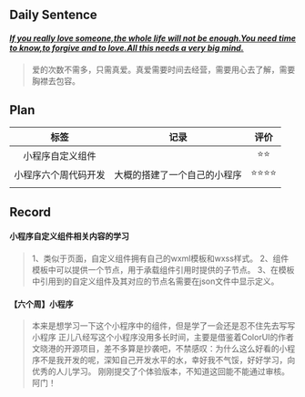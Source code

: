 ## **Daily Sentence**
#### <u>*If you really love someone,the whole life will not be enough.You need time to know,to forgive and to love.All this needs a very big mind.*</u>
> 爱的次数不需多，只需真爱。真爱需要时间去经营，需要用心去了解，需要胸襟去包容。

## **Plan**
|         标签         | 记录  | 评价  |
| :------------------: | :---: | :---: |
|   小程序自定义组件   |       |  ⭐⭐   |
| 小程序六个周代码开发 | 大概的搭建了一个自己的小程序      |  ⭐⭐⭐⭐     |
|                      |       |       |

## **Record**
#### 小程序自定义组件相关内容的学习
> 1、类似于页面，自定义组件拥有自己的wxml模板和wxss样式。
> 2、组件模板中可以提供一个<slot>节点，用于承载组件引用时提供的子节点。
> 3、在模板中引用到的自定义组件及其对应的节点名需要在json文件中显示定义。

#### 【六个周】小程序
> 本来是想学习一下这个小程序中的组件，但是学了一会还是忍不住先去写写小程序
>正儿八经写这个小程序没用多长时间，主要是借鉴着ColorUI的作者文晓港的开源项目，差不多算是抄袭吧，不禁感叹：为什么这么好看的小程序不是我开发的呢，深知自己开发水平的水，幸好我不气馁，好好学习，向优秀的人儿学习。
> 刚刚提交了个体验版本，不知道这回能不能通过审核。阿门！
